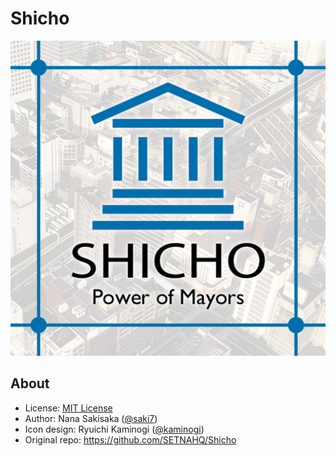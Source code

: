 # Shicho

![Shicho](https://github.com/SETNAHQ/Shicho/raw/master/img/shicho_thm.png)

## About

- License: [MIT License](LICENSE)
- Author: Nana Sakisaka ([@saki7](https://github.com/saki7))
- Icon design: Ryuichi Kaminogi ([@kaminogi](https://github.com/kaminogi))
- Original repo: <https://github.com/SETNAHQ/Shicho>

